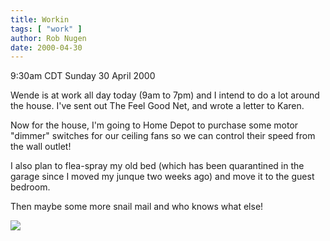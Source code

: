 ```yaml
---
title: Workin
tags: [ "work" ]
author: Rob Nugen
date: 2000-04-30
---
```


<title></title>
<p class=date>9:30am CDT Sunday 30 April 2000</p>

<p>Wende is at work all day today (9am to 7pm) and I intend to do a lot around the house.  I've sent out The Feel Good Net, and wrote a letter to Karen.

<p>Now for the house, I'm going to Home Depot to purchase some motor
"dimmer" switches for our ceiling fans so we can control their speed
from the wall outlet!

<p>I also plan to flea-spray my old bed (which has been quarantined in
the garage since I moved my junque two weeks ago) and move it to the
guest bedroom.

<p>Then maybe some more snail mail and who knows what else!

<p><img src='/images/rob/wL-ROB.gif'>

